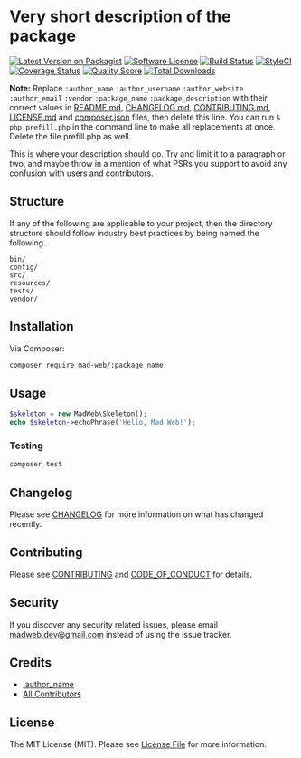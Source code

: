 # Very short description of the package

[![Latest Version on Packagist][ico-version]][link-packagist]
[![Software License][ico-license]](LICENSE.md)
[![Build Status][ico-travis]][link-travis]
[![StyleCI][ico-style]][link-style]
[![Coverage Status][ico-scrutinizer]][link-scrutinizer]
[![Quality Score][ico-code-quality]][link-code-quality]
[![Total Downloads][ico-downloads]][link-downloads]

**Note:** Replace ```:author_name``` ```:author_username``` ```:author_website``` ```:author_email``` ```:vendor``` ```:package_name``` ```:package_description``` with their correct values in [README.md](README.md), [CHANGELOG.md](CHANGELOG.md), [CONTRIBUTING.md](CONTRIBUTING.md), [LICENSE.md](LICENSE.md) and [composer.json](composer.json) files, then delete this line. You can run `$ php prefill.php` in the command line to make all replacements at once. Delete the file prefill.php as well.

This is where your description should go. Try and limit it to a paragraph or two, and maybe throw in a mention of what
PSRs you support to avoid any confusion with users and contributors.

## Structure

If any of the following are applicable to your project, then the directory structure should follow industry best practices by being named the following.

```
bin/        
config/
src/
resources/
tests/
vendor/
```

## Installation

Via Composer:

```bash
composer require mad-web/:package_name
```

## Usage

``` php
$skeleton = new MadWeb\Skeleton();
echo $skeleton->echoPhrase('Hello, Mad Web!');
```

### Testing

``` bash
composer test
```

## Changelog

Please see [CHANGELOG](CHANGELOG.md) for more information on what has changed recently.

## Contributing

Please see [CONTRIBUTING](CONTRIBUTING.md) and [CODE_OF_CONDUCT](CODE_OF_CONDUCT.md) for details.

## Security

If you discover any security related issues, please email madweb.dev@gmail.com instead of using the issue tracker.

## Credits

- [:author_name](https://github.com/:author_username)
- [All Contributors](../../contributors)

## License

The MIT License (MIT). Please see [License File](LICENSE.md) for more information.

[ico-version]: https://img.shields.io/packagist/v/mad-web/:package_name.svg?style=flat-square
[ico-license]: https://img.shields.io/badge/license-MIT-brightgreen.svg?style=flat-square
[ico-travis]: https://img.shields.io/travis/mad-web/:package_name/master.svg?style=flat-square
[ico-style]: https://styleci.io/repos/:repo_id/shield
[ico-scrutinizer]: https://img.shields.io/scrutinizer/coverage/g/mad-web/:package_name.svg?style=flat-square
[ico-code-quality]: https://img.shields.io/scrutinizer/g/mad-web/:package_name.svg?style=flat-square
[ico-downloads]: https://img.shields.io/packagist/dt/mad-web/:package_name.svg?style=flat-square

[link-packagist]: https://packagist.org/packages/mad-web/:package_name
[link-travis]: https://travis-ci.org/mad-web/:package_name
[link-style]: https://styleci.io/repos/:repo_id
[link-scrutinizer]: https://scrutinizer-ci.com/g/mad-web/:package_name/code-structure
[link-code-quality]: https://scrutinizer-ci.com/g/mad-web/:package_name
[link-downloads]: https://packagist.org/packages/mad-web/:package_name
[link-author]: https://github.com/:author_username
[link-contributors]: ../../contributors

